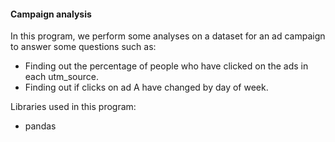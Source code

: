 #### Campaign analysis

In this program, we perform some analyses on a dataset for an ad campaign to answer some questions such as:

* Finding out the percentage of people who have clicked on the ads in each utm_source.
* Finding out if clicks on ad A have changed by day of week.

Libraries used in this program:

- pandas
